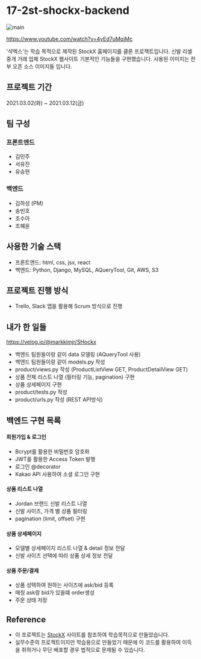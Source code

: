 # 17-2st-shockx-backend
![main](https://media.giphy.com/media/BtzzDU9Urt2o5IiSLl/giphy.gif)

https://www.youtube.com/watch?v=4yEd7uMqjMc

'샥엑스'는 학습 목적으로 제작된 StockX 홈페이지를 클론 프로젝트입니다. 신발 리셀 중개 거래 업체 StockX 웹사이트 기본적인 기능들을 구현했습니다. 사용된 이미지는 전부 오픈 소스 이미지들 입니다. 

## 프로젝트 기간
2021.03.02(화) ~ 2021.03.12(금)

## 팀 구성
### 프론트엔드 
- 김민주
- 서유진
- 유승현
### 백엔드
- 김하성 (PM) 
- 송빈호 
- 조수아
- 조혜윤

## 사용한 기술 스택
- 프론트엔드: html, css, jsx, react
- 백엔드: Python, Django, MySQL, AQueryTool, Git, AWS, S3

## 프로젝트 진행 방식
- Trello, Slack 앱을 활용해 Scrum 방식으로 진행

## 내가 한 일들
https://velog.io/@markkimjr/SHockx
- 백엔드 팀원들이랑 같이 data 모델링 (AQueryTool 사용)
- 백엔드 팀원들이랑 같이 models.py 작성
- product/views.py 작성 (ProductListView GET, ProductDetailView GET)
- 상품 전체 리스트 나열 (필터링 기능, pagination) 구현
- 상품 상세페이지 구현
- product/tests.py 작성
- product/urls.py 작성 (REST API방식)

## 백엔드 구현 목록
#### 회원가입 & 로그인
- Bcrypt를 활용한 비밀번호 암호화
- JWT를 활용한 Access Token 발행
- 로그인 @decorator 
- Kakao API 사용하여 소셜 로그인 구현
#### 상품 리스트 나열
- Jordan 브랜드 신발 리스트 나열
- 신발 사이즈, 가격 별 상품 필터링
- pagination (limit, offset) 구현
#### 상품 상세페이지
- 모델별 상세페이지 리스트 나열 & detail 정보 전달
- 신발 사이즈 선택에 따라 상품 상세 정보 전달
#### 상품 주문/결제 
- 상품 성택하여 원하는 사이즈에 ask/bid 등록
- 매칭 ask랑 bid가 있을떄 order생성
- 주문 상태 저장

## Reference
- 이 프로젝트는 <a href="http://www.stockx.com">StockX</a> 사이트를 참조하여 학습목적으로 만들었습니다.
- 실무수준의 프로젝트이지만 학습용으로 만들었기 때문에 이 코드를 활용하여 이득을 취하거나 무단 배포할 경우 법적으로 문제될 수 있습니다.

